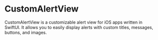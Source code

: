 # CustomAlertView
CustomAlertView is a customizable alert view for iOS apps written in SwiftUI. It allows you to easily display alerts with custom titles, messages, buttons, and images.
